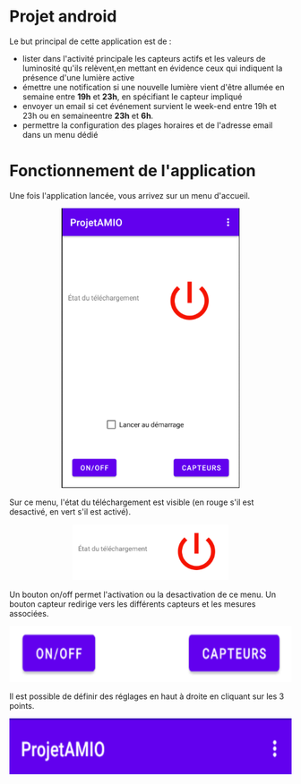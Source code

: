 # Projet android

Le but principal de cette application est de : 
- lister dans l'activité principale les capteurs actifs et les valeurs de luminosité qu'ils relèvent,en mettant en évidence ceux qui indiquent la présence d'une lumière active
- émettre une notification si une nouvelle lumière vient d'être allumée en semaine entre **19h** et **23h**, en spécifiant le capteur impliqué
- envoyer un email si cet événement survient le week-end entre 19h et 23h ou en semaineentre **23h** et **6h**.
- permettre la configuration des plages horaires et de l'adresse email dans un menu dédié

# Fonctionnement de l'application 

Une fois l'application lancée, vous arrivez sur un menu d'accueil.
<p align="center">
  <img src="img/main_menu.PNG" height="500" />
</p>

Sur ce menu, l'état du téléchargement est visible (en rouge s'il est desactivé, en vert s'il est activé).

<p align="center">
  <img src="img/download_status.PNG" height="100" />
</p>

Un bouton on/off permet l'activation ou la desactivation de ce menu.
Un bouton capteur redirige vers les différents capteurs et les mesures associées.

<p align="center">
  <img src="img/sidebar_button.PNG" height="100" />
</p>

Il est possible de définir des réglages en haut à droite en cliquant sur les 3 points.

<p align="center">
  <img src="img/preferences.PNG" height="100" />
</p>
